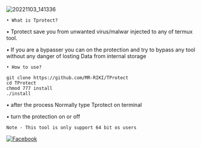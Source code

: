 ![20221103_141336](https://user-images.githubusercontent.com/104522915/199673464-25a449cb-c77a-4cf6-9ef0-38766c97c56c.jpg)

`• What is Tprotect?`

• Tprotect save you from unwanted virus/malwar injected
to any of termux tool.

• If you are a bypasser you can on the protection and
try to bypass any tool without any danger of losting
Data from internal storage

`• How to use?`
```
git clone https://github.com/MR-RIKI/TProtect
cd TProtect
chmod 777 install
./install
```

• after the process Normally type Tprotect on
terminal

• turn the protection on or off


`Note - This tool is only support 64 bit os users`

[![Facebook](https://img.shields.io/badge/Facebook-D3M09XRIKI-blue?style=flat-square&logo=facebook)](https://www.facebook.com/evanXten.here)</br>
